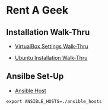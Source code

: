 # Rent A Geek

## Installation Walk-Thru

* [VirtualBox Settings Walk-Thru](./VBox_Settings/)

* [Ubuntu Installation Walk-Thru](./Ubuntu_Install/)

## Ansilbe Set-Up

* [Ansible Host](./Ansible/ansible_hosts)

`export ANSIBLE_HOSTS=./ansible_hosts`

